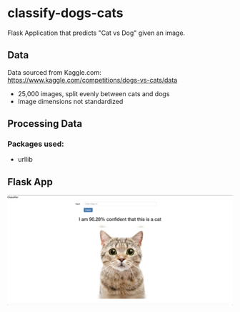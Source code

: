 # classify-dogs-cats

Flask Application that predicts "Cat vs Dog" given an image.

## Data

Data sourced from Kaggle.com: https://www.kaggle.com/competitions/dogs-vs-cats/data

- 25,000 images, split evenly between cats and dogs
- Image dimensions not standardized


## Processing Data

### Packages used:

- urllib




## Flask App
![Image](pics/flask.png?raw=true)
